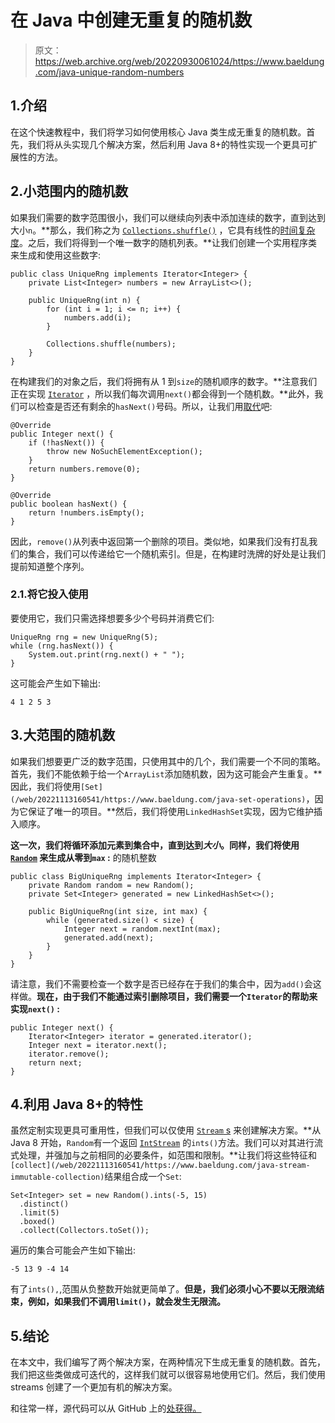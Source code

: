 # 在 Java 中创建无重复的随机数

> 原文：<https://web.archive.org/web/20220930061024/https://www.baeldung.com/java-unique-random-numbers>

## 1.介绍

在这个快速教程中，我们将学习如何使用核心 Java 类生成无重复的随机数。首先，我们将从头实现几个解决方案，然后利用 Java 8+的特性实现一个更具可扩展性的方法。

## 2.小范围内的随机数

如果我们需要的数字范围很小，我们可以继续向列表中添加连续的数字，直到达到大小`n`。**那么，我们称之为 [`Collections.shuffle()`](/web/20221113160541/https://www.baeldung.com/java-shuffle-collection) ，它具有线性的[时间复杂度](/web/20221113160541/https://www.baeldung.com/java-algorithm-complexity)。之后，我们将得到一个唯一数字的随机列表。**让我们创建一个实用程序类来生成和使用这些数字:

```
public class UniqueRng implements Iterator<Integer> {
    private List<Integer> numbers = new ArrayList<>();

    public UniqueRng(int n) {
        for (int i = 1; i <= n; i++) {
            numbers.add(i);
        }

        Collections.shuffle(numbers);
    }
}
```

在构建我们的对象之后，我们将拥有从 1 到`size`的随机顺序的数字。**注意我们正在实现 [`Iterator`](/web/20221113160541/https://www.baeldung.com/java-iterator-vs-iterable) ，所以我们每次调用`next()`都会得到一个随机数。**此外，我们可以检查是否还有剩余的`hasNext()`号码。所以，让我们用[取代](/web/20221113160541/https://www.baeldung.com/java-override)吧:

```
@Override
public Integer next() {
    if (!hasNext()) {
        throw new NoSuchElementException();
    }
    return numbers.remove(0);
}

@Override
public boolean hasNext() {
    return !numbers.isEmpty();
}
```

因此，`remove()`从列表中返回第一个删除的项目。类似地，如果我们没有打乱我们的集合，我们可以传递给它一个随机索引。但是，在构建时洗牌的好处是让我们提前知道整个序列。

### 2.1.将它投入使用

要使用它，我们只需选择想要多少个号码并消费它们:

```
UniqueRng rng = new UniqueRng(5);
while (rng.hasNext()) {
    System.out.print(rng.next() + " ");
}
```

这可能会产生如下输出:

```
4 1 2 5 3
```

## 3.大范围的随机数

如果我们想要更广泛的数字范围，只使用其中的几个，我们需要一个不同的策略。首先，我们不能依赖于给一个`ArrayList`添加随机数，因为这可能会产生重复。**因此，我们将使用`[Set](/web/20221113160541/https://www.baeldung.com/java-set-operations)`，因为它保证了唯一的项目。**然后，我们将使用`LinkedHashSet`实现，因为它维护插入顺序。

**这一次，我们将循环添加元素到集合中，直到达到*大小*。同样，我们将使用 [`Random`](/web/20221113160541/https://www.baeldung.com/java-generating-random-numbers-in-range) 来生成从零到`max` :** 的随机整数

```
public class BigUniqueRng implements Iterator<Integer> {
    private Random random = new Random();
    private Set<Integer> generated = new LinkedHashSet<>();

    public BigUniqueRng(int size, int max) {
        while (generated.size() < size) {
            Integer next = random.nextInt(max);
            generated.add(next);
        }
    }
}
```

请注意，我们不需要检查一个数字是否已经存在于我们的集合中，因为`add()`会这样做。**现在，由于我们不能通过索引删除项目，我们需要一个`Iterator`的帮助来实现`next()` :**

```
public Integer next() {
    Iterator<Integer> iterator = generated.iterator();
    Integer next = iterator.next();
    iterator.remove();
    return next;
}
```

## 4.利用 Java 8+的特性

虽然定制实现更具可重用性，但我们可以仅使用 [`Stream` s](/web/20221113160541/https://www.baeldung.com/java-streams) 来创建解决方案。**从 Java 8 开始，`Random`有一个返回 [`IntStream`](/web/20221113160541/https://www.baeldung.com/java-intstream-convert) 的`ints()`方法。我们可以对其进行流式处理，并强加与之前相同的必要条件，如范围和限制。**让我们将这些特征和`[collect](/web/20221113160541/https://www.baeldung.com/java-stream-immutable-collection)`结果组合成一个`Set`:

```
Set<Integer> set = new Random().ints(-5, 15)
  .distinct()
  .limit(5)
  .boxed()
  .collect(Collectors.toSet());
```

遍历的集合可能会产生如下输出:

```
-5 13 9 -4 14
```

有了`ints(),`,范围从负整数开始就更简单了。**但是，我们必须小心不要以无限流结束，例如，如果我们不调用`limit()`，就会发生无限流。**

## 5.结论

在本文中，我们编写了两个解决方案，在两种情况下生成无重复的随机数。首先，我们把这些类做成可迭代的，这样我们就可以很容易地使用它们。然后，我们使用 streams 创建了一个更加有机的解决方案。

和往常一样，源代码可以从 GitHub 上的[处获得。](https://web.archive.org/web/20221113160541/https://github.com/eugenp/tutorials/tree/master/core-java-modules/core-java-numbers-5)